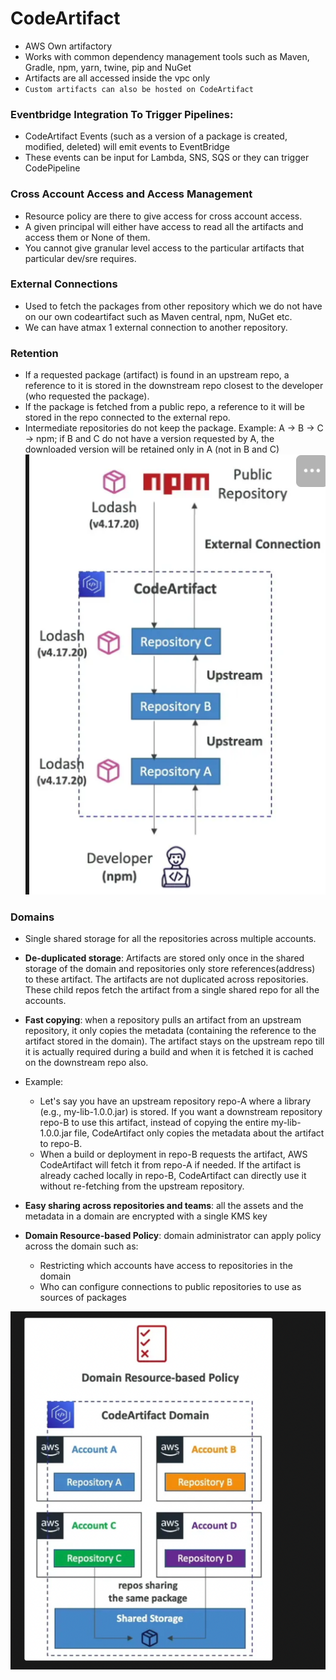 # CodeArtifact
- AWS Own artifactory
- Works with common dependency management tools such as Maven, Gradle, npm, yarn, twine, pip and NuGet
- Artifacts are all accessed inside the vpc only
- `Custom artifacts can also be hosted on CodeArtifact`
### Eventbridge Integration To Trigger Pipelines:
- CodeArtifact Events (such as a version of a package is created, modified, deleted) will emit events to EventBridge
- These events can be input for Lambda, SNS, SQS or they can trigger CodePipeline
### Cross Account Access and Access Management
- Resource policy are there to give access for cross account access.
- A given principal will either have access to read all the artifacts and access them or None of them.
- You cannot give granular level access to the particular artifacts that particular dev/sre requires.

### External Connections
- Used to fetch the packages from other repository which we do not have on our own codeartifact such as Maven central, npm, NuGet etc.
- We can have atmax 1 external connection to another repository.

### Retention
- If a requested package (artifact) is found in an upstream repo, a reference to it is stored in the downstream repo closest to the developer (who requested the package).
- If the package is fetched from a public repo, a reference to it will be stored in the repo connected to the external repo.
- Intermediate repositories do not keep the package. Example: A -> B -> C -> npm; if B and C do not have a version requested by A, the downloaded version will be retained only in A (not in B and C)
![alt text](image.png)
### Domains

- Single shared storage for all the repositories across multiple accounts.
- **De-duplicated storage**: Artifacts are stored only once in the shared storage of the domain and repositories only store references(address) to these artifact. The artifacts are not duplicated across repositories. These child repos fetch the artifact from a single shared repo for all the accounts.
- **Fast copying**: when a repository pulls an artifact from an upstream repository, it only copies the metadata (containing the reference to the artifact stored in the domain). The artifact stays on the upstream repo till it is actually required during a build and when it is fetched it is cached on the downstream repo also.
- Example:
    - Let's say you have an upstream repository repo-A where a library (e.g., my-lib-1.0.0.jar) is stored. If you want a downstream repository repo-B to use this artifact, instead of copying the entire my-lib-1.0.0.jar file, CodeArtifact only copies the metadata about the artifact to repo-B.
    - When a build or deployment in repo-B requests the artifact, AWS CodeArtifact will fetch it from repo-A if needed. If the artifact is already cached locally in repo-B, CodeArtifact can directly use it without re-fetching from the upstream repository.
- **Easy sharing across repositories and teams**: all the assets and the metadata in a domain are encrypted with a single KMS key

- **Domain Resource-based Policy**: domain administrator can apply policy across the domain such as:
    - Restricting which accounts have access to repositories in the domain
    - Who can configure connections to public repositories to use as sources of packages

![alt text](image-1.png)